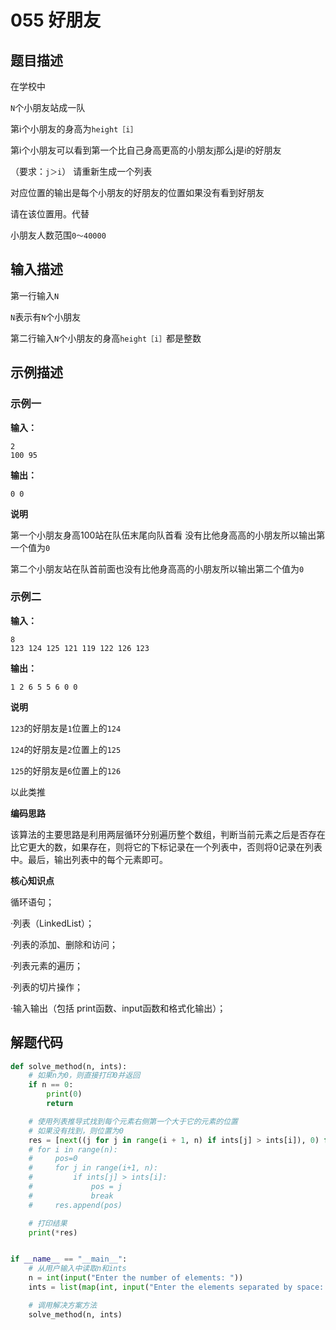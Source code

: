 # 055 好朋友

## 题目描述

在学校中 

`N`个小朋友站成一队

第i个小朋友的身高为`height［i］`

第i个小朋友可以看到第一个比自己身高更高的小朋友j那么j是i的好朋友

（要求：`j＞i`） 请重新生成一个列表

对应位置的输出是每个小朋友的好朋友的位置如果没有看到好朋友

请在该位置用。代替

小朋友人数范围`0～40000`

## 输入描述
第一行输入`N` 

`N`表示有`N`个小朋友

第二行输入`N`个小朋友的身高`height［i］`都是整数


## 示例描述

### 示例一

**输入：**
```text
2
100 95
```

**输出：**
```text
0 0
```
**说明**

第一个小朋友身高100站在队伍末尾向队首看 没有比他身高高的小朋友所以输出第一个值为`0`

第二个小朋友站在队首前面也没有比他身高高的小朋友所以输出第二个值为`0`

### 示例二

**输入：**

```text
8
123 124 125 121 119 122 126 123
```

**输出：**
```text
1 2 6 5 5 6 0 0
```
**说明**

`123`的好朋友是`1`位置上的`124`

`124`的好朋友是`2`位置上的`125`

`125`的好朋友是`6`位置上的`126`

以此类推

**编码思路**

该算法的主要思路是利用两层循环分别遍历整个数组，判断当前元素之后是否存在比它更大的数，如果存在，则将它的下标记录在一个列表中，否则将0记录在列表中。最后，输出列表中的每个元素即可。

**核心知识点**

循环语句；

·列表（LinkedList）；

·列表的添加、删除和访问；

·列表元素的遍历；

·列表的切片操作；

·输入输出（包括 print函数、input函数和格式化输出）；

## 解题代码

```python
def solve_method(n, ints):
    # 如果n为0，则直接打印0并返回
    if n == 0:
        print(0)
        return

    # 使用列表推导式找到每个元素右侧第一个大于它的元素的位置
    # 如果没有找到，则位置为0
    res = [next((j for j in range(i + 1, n) if ints[j] > ints[i]), 0) for i in range(n)]
    # for i in range(n):
    #     pos=0
    #     for j in range(i+1, n):
    #         if ints[j] > ints[i]:
    #             pos = j
    #             break
    #     res.append(pos)

    # 打印结果
    print(*res)


if __name__ == "__main__":
    # 从用户输入中读取n和ints
    n = int(input("Enter the number of elements: "))
    ints = list(map(int, input("Enter the elements separated by space: ").split()))

    # 调用解决方案方法
    solve_method(n, ints)

```

